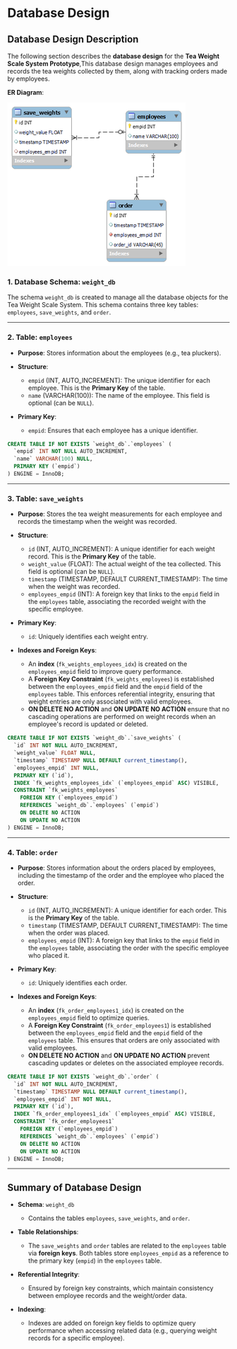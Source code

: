 # Database Design


## Database Design Description

The following section describes the **database design** for the **Tea Weight Scale System Prototype**,This database design manages employees and records the tea weights collected by them, along with tracking orders made by employees.

**ER Diagram**: 

![ER](img/er.png)

### **1. Database Schema: `weight_db`**
The schema `weight_db` is created to manage all the database objects for the Tea Weight Scale System. This schema contains three key tables: `employees`, `save_weights`, and `order`.

---

### **2. Table: `employees`**

- **Purpose**: Stores information about the employees (e.g., tea pluckers).
- **Structure**:
  - `empid` (INT, AUTO_INCREMENT): The unique identifier for each employee. This is the **Primary Key** of the table.
  - `name` (VARCHAR(100)): The name of the employee. This field is optional (can be `NULL`).

- **Primary Key**:
  - `empid`: Ensures that each employee has a unique identifier.

```sql
CREATE TABLE IF NOT EXISTS `weight_db`.`employees` (
  `empid` INT NOT NULL AUTO_INCREMENT,
  `name` VARCHAR(100) NULL,
  PRIMARY KEY (`empid`)
) ENGINE = InnoDB;
```

---

### **3. Table: `save_weights`**

- **Purpose**: Stores the tea weight measurements for each employee and records the timestamp when the weight was recorded.
- **Structure**:
  - `id` (INT, AUTO_INCREMENT): A unique identifier for each weight record. This is the **Primary Key** of the table.
  - `weight_value` (FLOAT): The actual weight of the tea collected. This field is optional (can be `NULL`).
  - `timestamp` (TIMESTAMP, DEFAULT CURRENT_TIMESTAMP): The time when the weight was recorded.
  - `employees_empid` (INT): A foreign key that links to the `empid` field in the `employees` table, associating the recorded weight with the specific employee.

- **Primary Key**:
  - `id`: Uniquely identifies each weight entry.

- **Indexes and Foreign Keys**:
  - An **index** (`fk_weights_employees_idx`) is created on the `employees_empid` field to improve query performance.
  - A **Foreign Key Constraint** (`fk_weights_employees`) is established between the `employees_empid` field and the `empid` field of the `employees` table. This enforces referential integrity, ensuring that weight entries are only associated with valid employees.
  - **ON DELETE NO ACTION** and **ON UPDATE NO ACTION** ensure that no cascading operations are performed on weight records when an employee's record is updated or deleted.

```sql
CREATE TABLE IF NOT EXISTS `weight_db`.`save_weights` (
  `id` INT NOT NULL AUTO_INCREMENT,
  `weight_value` FLOAT NULL,
  `timestamp` TIMESTAMP NULL DEFAULT current_timestamp(),
  `employees_empid` INT NULL,
  PRIMARY KEY (`id`),
  INDEX `fk_weights_employees_idx` (`employees_empid` ASC) VISIBLE,
  CONSTRAINT `fk_weights_employees`
    FOREIGN KEY (`employees_empid`)
    REFERENCES `weight_db`.`employees` (`empid`)
    ON DELETE NO ACTION
    ON UPDATE NO ACTION
) ENGINE = InnoDB;
```

---

### **4. Table: `order`**

- **Purpose**: Stores information about the orders placed by employees, including the timestamp of the order and the employee who placed the order.
- **Structure**:
  - `id` (INT, AUTO_INCREMENT): A unique identifier for each order. This is the **Primary Key** of the table.
  - `timestamp` (TIMESTAMP, DEFAULT CURRENT_TIMESTAMP): The time when the order was placed.
  - `employees_empid` (INT): A foreign key that links to the `empid` field in the `employees` table, associating the order with the specific employee who placed it.

- **Primary Key**:
  - `id`: Uniquely identifies each order.

- **Indexes and Foreign Keys**:
  - An **index** (`fk_order_employees1_idx`) is created on the `employees_empid` field to optimize queries.
  - A **Foreign Key Constraint** (`fk_order_employees1`) is established between the `employees_empid` field and the `empid` field of the `employees` table. This ensures that orders are only associated with valid employees.
  - **ON DELETE NO ACTION** and **ON UPDATE NO ACTION** prevent cascading updates or deletes on the associated employee records.

```sql
CREATE TABLE IF NOT EXISTS `weight_db`.`order` (
  `id` INT NOT NULL AUTO_INCREMENT,
  `timestamp` TIMESTAMP NULL DEFAULT current_timestamp(),
  `employees_empid` INT NOT NULL,
  PRIMARY KEY (`id`),
  INDEX `fk_order_employees1_idx` (`employees_empid` ASC) VISIBLE,
  CONSTRAINT `fk_order_employees1`
    FOREIGN KEY (`employees_empid`)
    REFERENCES `weight_db`.`employees` (`empid`)
    ON DELETE NO ACTION
    ON UPDATE NO ACTION
) ENGINE = InnoDB;
```

---

## **Summary of Database Design**

- **Schema**: `weight_db`
  - Contains the tables `employees`, `save_weights`, and `order`.

- **Table Relationships**:
  - The `save_weights` and `order` tables are related to the `employees` table via **foreign keys**. Both tables store `employees_empid` as a reference to the primary key (`empid`) in the `employees` table.

- **Referential Integrity**:
  - Ensured by foreign key constraints, which maintain consistency between employee records and the weight/order data.

- **Indexing**:
  - Indexes are added on foreign key fields to optimize query performance when accessing related data (e.g., querying weight records for a specific employee).
